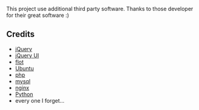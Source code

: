 This project use additional third party software. Thanks to those developer for their great software :)

## Credits ##

  * [jQuery](http://jquery.com/)
  * [jQuery UI](http://jqueryui.com/)
  * [flot](http://code.google.com/p/flot/)
  * [Ubuntu](http://www.ubuntu.com/)
  * [php](http://www.php.net/)
  * [mysql](http://www.mysql.com/)
  * [nginx](http://nginx.org/)
  * [Python](http://www.python.org/)
  * every one I forget...